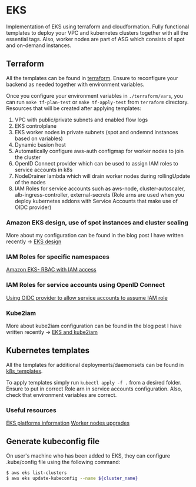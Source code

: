 # EKS

Implementation of EKS using terraform and cloudformation. Fully functional templates to deploy your VPC and kubernetes clusters together with all the essential tags. Also, worker nodes are part of ASG which consists of spot and on-demand instances.

## Terraform 

All the templates can be found in [terraform](./terraform/). Ensure to reconfigure your backend as needed together with environment variables.

Once you configure your environment variables in `./terraform/vars`, you can run `make tf-plan-test` or `make tf-apply-test` from `terraform` directory. Resources that will be created after applying templates:

1. VPC with public/private subnets and enabled flow logs
1. EKS controlplane
1. EKS worker nodes in private subnets (spot and ondemnd instances based on variables)
1. Dynamic basion host
1. Automatically configure aws-auth configmap for worker nodes to join the cluster
1. OpenID Connect provider which can be used to assign IAM roles to service accounts in k8s
1. NodeDrainer lambda which will drain worker nodes during rollingUpdate of the nodes
1. IAM Roles for service accounts such as aws-node, cluster-autoscaler, alb-ingress-controller, external-secrets (Role arns are used when you deploy kubernetes addons with Service Accounts that make use of OIDC provider)

### Amazon EKS design, use of spot instances and cluster scaling

More about my configuration can be found in the blog post I have written recently -> [EKS design](https://medium.com/@marcincuber/amazon-eks-design-use-of-spot-instances-and-cluster-scaling-da7f3a72d061)

### IAM Roles for specific namespaces

[Amazon EKS- RBAC with IAM access](https://medium.com/@marcincuber/amazon-eks-rbac-and-iam-access-f124f1164de7)

### IAM Roles for service accounts using OpenID Connect

[Using OIDC provider to allow service accounts to assume IAM role](https://medium.com/@marcincuber/amazon-eks-with-oidc-provider-iam-roles-for-kubernetes-services-accounts-59015d15cb0c)

### Kube2iam

More about kube2iam configuration can be found in the blog post I have written recently -> [EKS and kube2iam](https://medium.com/@marcincuber/amazon-eks-iam-roles-and-kube2iam-4ae5906318be)

## Kubernetes templates

All the templates for additional deployments/daemonsets can be found in [k8s_templates](./k8s_templates/).

To apply templates simply run `kubectl apply -f .` from a desired folder. Ensure to put in correct Role arn in service accounts configuration. Also, check that environment variables are correct.

### Useful resources

[EKS platforms information](https://docs.aws.amazon.com/eks/latest/userguide/platform-versions.html)
[Worker nodes upgrades](https://docs.aws.amazon.com/eks/latest/userguide/update-stack.html)

## Generate kubeconfig file

On user's machine who has been added to EKS, they can configure .kube/config file using the following command:

```bash
$ aws eks list-clusters
$ aws eks update-kubeconfig --name ${cluster_name}
```

